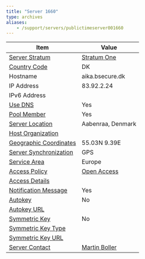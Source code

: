 ```yaml
---
title: "Server 1660"
type: archives
aliases:
    - /support/servers/publictimeserver001660
---
```


| Item | Value |
| ----- | ----- |
| [Server Stratum](/support/servers/serverstratum) | [Stratum One](/support/servers/stratumonetimeservers) |
| [Country Code](/support/servers/countrycode) | DK |
| Hostname |  aika.bsecure.dk |
| IP Address |  83.92.2.24 |
| IPv6 Address | |
| [Use DNS](/support/servers/usedns) | Yes |
| [Pool Member](/support/servers/poolmember) | Yes |
| [Server Location](/support/servers/serverlocation) |  Aabenraa, Denmark  |
| [Host Organization](/support/servers/hostorganization) | |
| [ Geographic Coordinates](/support/servers/geographiccoordinates) |  55.03N 9.39E |
| [Server Synchronization](/support/servers/serversynchronization) | GPS |
| [Service Area](/support/servers/servicearea) | Europe |
| [Access Policy](/support/servers/accesspolicy) | [Open Access](/support/servers/openaccess) |
| [Access Details](/support/servers/accessdetails) |  |
| [Notification Message](/support/servers/notificationmessage) | Yes |
| [Autokey](/support/servers/autokey) | No |
| [Autokey URL](/support/servers/autokeyurl) | |
| [Symmetric Key](/support/servers/symmetrickey) | No |
| [Symmetric Key Type](/support/servers/symmetrickeytype) | |
| [Symmetric Key URL](/support/servers/symmetrickeyurl) | |
| [Server Contact](/support/servers/servercontact) | [Martin Boller](mailto:timemaster@bollers.dk) |
